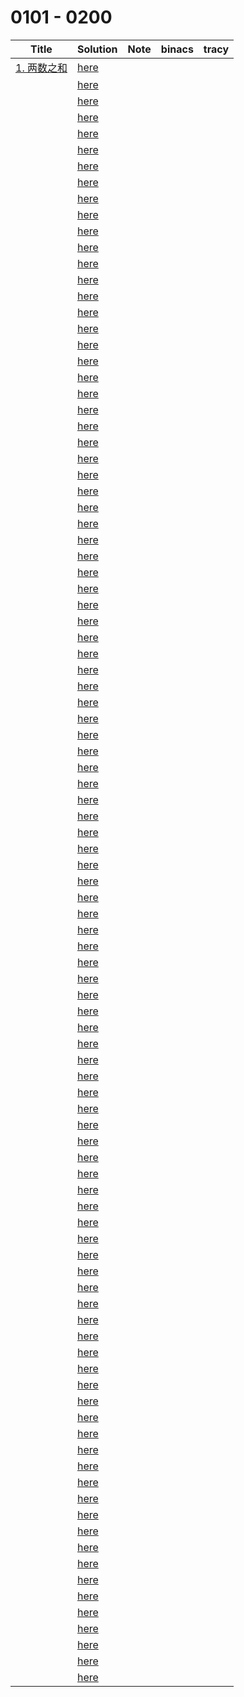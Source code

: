 # 0101 - 0200



| Title                                                    | Solution                 | Note | binacs | tracy |
| -------------------------------------------------------- | ------------------------ | ---- | ------ | ----- |
| [1. 两数之和](https://leetcode-cn.com/problems/two-sum/) | [here](./0101/README.md) |      |        |       |
|                                                          | [here](./0102/README.md) |      |        |       |
|                                                          | [here](./0103/README.md) |      |        |       |
|                                                          | [here](./0104/README.md) |      |        |       |
|                                                          | [here](./0105/README.md) |      |        |       |
|                                                          | [here](./0106/README.md) |      |        |       |
|                                                          | [here](./0107/README.md) |      |        |       |
|                                                          | [here](./0108/README.md) |      |        |       |
|                                                          | [here](./0109/README.md) |      |        |       |
|                                                          | [here](./0110/README.md) |      |        |       |
|                                                          | [here](./0111/README.md) |      |        |       |
|                                                          | [here](./0112/README.md) |      |        |       |
|                                                          | [here](./0113/README.md) |      |        |       |
|                                                          | [here](./0114/README.md) |      |        |       |
|                                                          | [here](./0115/README.md) |      |        |       |
|                                                          | [here](./0116/README.md) |      |        |       |
|                                                          | [here](./0117/README.md) |      |        |       |
|                                                          | [here](./0118/README.md) |      |        |       |
|                                                          | [here](./0119/README.md) |      |        |       |
|                                                          | [here](./0120/README.md) |      |        |       |
|                                                          | [here](./0121/README.md) |      |        |       |
|                                                          | [here](./0122/README.md) |      |        |       |
|                                                          | [here](./0123/README.md) |      |        |       |
|                                                          | [here](./0124/README.md) |      |        |       |
|                                                          | [here](./0125/README.md) |      |        |       |
|                                                          | [here](./0126/README.md) |      |        |       |
|                                                          | [here](./0127/README.md) |      |        |       |
|                                                          | [here](./0128/README.md) |      |        |       |
|                                                          | [here](./0129/README.md) |      |        |       |
|                                                          | [here](./0130/README.md) |      |        |       |
|                                                          | [here](./0131/README.md) |      |        |       |
|                                                          | [here](./0132/README.md) |      |        |       |
|                                                          | [here](./0133/README.md) |      |        |       |
|                                                          | [here](./0134/README.md) |      |        |       |
|                                                          | [here](./0135/README.md) |      |        |       |
|                                                          | [here](./0136/README.md) |      |        |       |
|                                                          | [here](./0137/README.md) |      |        |       |
|                                                          | [here](./0138/README.md) |      |        |       |
|                                                          | [here](./0139/README.md) |      |        |       |
|                                                          | [here](./0140/README.md) |      |        |       |
|                                                          | [here](./0141/README.md) |      |        |       |
|                                                          | [here](./0142/README.md) |      |        |       |
|                                                          | [here](./0143/README.md) |      |        |       |
|                                                          | [here](./0144/README.md) |      |        |       |
|                                                          | [here](./0145/README.md) |      |        |       |
|                                                          | [here](./0146/README.md) |      |        |       |
|                                                          | [here](./0147/README.md) |      |        |       |
|                                                          | [here](./0148/README.md) |      |        |       |
|                                                          | [here](./0149/README.md) |      |        |       |
|                                                          | [here](./0150/README.md) |      |        |       |
|                                                          | [here](./0151/README.md) |      |        |       |
|                                                          | [here](./0152/README.md) |      |        |       |
|                                                          | [here](./0153/README.md) |      |        |       |
|                                                          | [here](./0154/README.md) |      |        |       |
|                                                          | [here](./0155/README.md) |      |        |       |
|                                                          | [here](./0156/README.md) |      |        |       |
|                                                          | [here](./0157/README.md) |      |        |       |
|                                                          | [here](./0158/README.md) |      |        |       |
|                                                          | [here](./0159/README.md) |      |        |       |
|                                                          | [here](./0160/README.md) |      |        |       |
|                                                          | [here](./0161/README.md) |      |        |       |
|                                                          | [here](./0162/README.md) |      |        |       |
|                                                          | [here](./0163/README.md) |      |        |       |
|                                                          | [here](./0164/README.md) |      |        |       |
|                                                          | [here](./0165/README.md) |      |        |       |
|                                                          | [here](./0166/README.md) |      |        |       |
|                                                          | [here](./0167/README.md) |      |        |       |
|                                                          | [here](./0168/README.md) |      |        |       |
|                                                          | [here](./0169/README.md) |      |        |       |
|                                                          | [here](./0170/README.md) |      |        |       |
|                                                          | [here](./0171/README.md) |      |        |       |
|                                                          | [here](./0172/README.md) |      |        |       |
|                                                          | [here](./0173/README.md) |      |        |       |
|                                                          | [here](./0174/README.md) |      |        |       |
|                                                          | [here](./0175/README.md) |      |        |       |
|                                                          | [here](./0176/README.md) |      |        |       |
|                                                          | [here](./0177/README.md) |      |        |       |
|                                                          | [here](./0178/README.md) |      |        |       |
|                                                          | [here](./0179/README.md) |      |        |       |
|                                                          | [here](./0180/README.md) |      |        |       |
|                                                          | [here](./0181/README.md) |      |        |       |
|                                                          | [here](./0182/README.md) |      |        |       |
|                                                          | [here](./0183/README.md) |      |        |       |
|                                                          | [here](./0184/README.md) |      |        |       |
|                                                          | [here](./0185/README.md) |      |        |       |
|                                                          | [here](./0186/README.md) |      |        |       |
|                                                          | [here](./0187/README.md) |      |        |       |
|                                                          | [here](./0188/README.md) |      |        |       |
|                                                          | [here](./0189/README.md) |      |        |       |
|                                                          | [here](./0190/README.md) |      |        |       |
|                                                          | [here](./0191/README.md) |      |        |       |
|                                                          | [here](./0192/README.md) |      |        |       |
|                                                          | [here](./0193/README.md) |      |        |       |
|                                                          | [here](./0194/README.md) |      |        |       |
|                                                          | [here](./0195/README.md) |      |        |       |
|                                                          | [here](./0196/README.md) |      |        |       |
|                                                          | [here](./0197/README.md) |      |        |       |
|                                                          | [here](./0198/README.md) |      |        |       |
|                                                          | [here](./0199/README.md) |      |        |       |
|                                                          | [here](./0200/README.md) |      |        |       |


